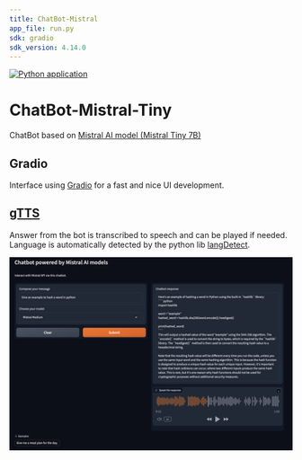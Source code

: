 ```yaml
---
title: ChatBot-Mistral
app_file: run.py
sdk: gradio
sdk_version: 4.14.0
---
```

[![Python application](https://github.com/MadeInFck/ChatBot-Mistral-Tiny/actions/workflows/python-app.yml/badge.svg)](https://github.com/MadeInFck/ChatBot-Mistral-Tiny/actions/workflows/python-app.yml)

# ChatBot-Mistral-Tiny
 ChatBot based on [Mistral AI model (Mistral Tiny 7B)](mistral.ai) 

 
## Gradio
Interface using [Gradio](gradio.app) for a fast and nice UI development.

## [gTTS](https://gtts.readthedocs.io/en/latest/)
Answer from the bot is transcribed to speech and can be played if needed. Language is automatically detected by the python lib [langDetect](https://pypi.org/project/langdetect/).

![Snapshot of the ChatBot](/ChatBot-MistralAI.png)

